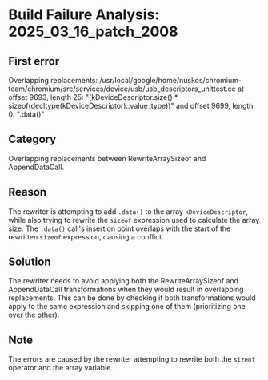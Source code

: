 # Build Failure Analysis: 2025_03_16_patch_2008

## First error

Overlapping replacements: /usr/local/google/home/nuskos/chromium-team/chromium/src/services/device/usb/usb_descriptors_unittest.cc at offset 9693, length 25: "(kDeviceDescriptor.size() * sizeof(decltype(kDeviceDescriptor)::value_type))" and offset 9699, length 0: ".data()"

## Category
Overlapping replacements between RewriteArraySizeof and AppendDataCall.

## Reason
The rewriter is attempting to add `.data()` to the array `kDeviceDescriptor`, while also trying to rewrite the `sizeof` expression used to calculate the array size.  The `.data()` call's insertion point overlaps with the start of the rewritten `sizeof` expression, causing a conflict.

## Solution
The rewriter needs to avoid applying both the RewriteArraySizeof and AppendDataCall transformations when they would result in overlapping replacements.  This can be done by checking if both transformations would apply to the same expression and skipping one of them (prioritizing one over the other).

## Note
The errors are caused by the rewriter attempting to rewrite both the `sizeof` operator and the array variable.